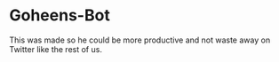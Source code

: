 # Goheens-Bot
This was made so he could be more productive and not waste away on Twitter like the rest of us.
